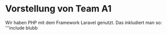 # Vorstellung von Team A1

Wir haben PHP mit dem Framework Laravel genutzt.
Das inkludiert man so: 
'''include blubb
